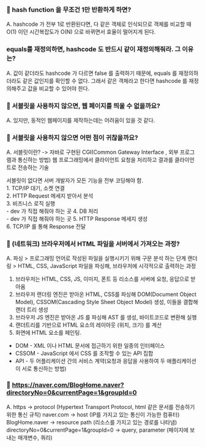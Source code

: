 ### 📌 hash function 을 무조건 1만 반환하게 하면?

A. hashcode 가 전부 1로 반환된다면, 다 같은 객체로 인식되므로 객체를 비교할 때 O(1) 이던 시간복잡도가
   O(N) 으로 바뀌면서 효율이 떨어지게 된다. 
   

### equals를 재정의하면, hashcode 도 반드시 같이 재정의해줘라. 그 이유는?

A. 값이 같더라도 hashcode 가 다르면 false 를 출력하기 때문에, equals 를 재정의하더라도 같은 값인지를
   확인할 수 없다. 그래서 같은 객체라고 한다면 hashcode 를 재정의해주고 값을 비교할 수 있어야 한다.
   
   
### 📌 서블릿을 사용하지 않으면, 웹 페이지를 띄울 수 없을까요?

A. 있지만, 동적인 웹페이지를 제작하는데는 어려움이 있을 것 같다.


### 📌 서블릿을 사용하지 않으면 어떤 점이 귀찮을까요?

A. 서블릿이란? -> 자바로 구현된 CGI(Common Gateway Interface , 외부 프로그램과 통신하는 방법)
                  웹 프로그래밍에서 클라이언트 요청을 처리하고 결과를 클라이언트로 전송하는 기술
                  
   서블릿이 없다면 서버 개발자가 모든 기능을 전부 코딩해야 함. <br>
      1. TCP/IP 대기, 소켓 연결 <br>
      2. HTTP Request 메세지 받아서 분석 <br>
      3. 비즈니스 로직 실행 <br> - dev 가 직접 해줘야 하는 곳 
      4. DB 처리 <br> - dev 가 직접 해줘야 하는 곳
      5. HTTP Response 메세지 생성 <br>
      6. TCP/IP 를 통해 Response 전달 <br>


### 📌 (네트워크) 브라우저에서 HTML 파일을 서버에서 가져오는 과정?

A. 파싱 > 프로그래밍 언어로 작성된 파일을 실행시키기 위해 구문 분석 하는 단계
   랜더링 > HTML, CSS, JavaScript 파일을 파싱해, 브라우저에 시각적으로 출력하는 과정
   
   1. 브라우저는 HTML, CSS, JS, 이미지, 폰트 등 리소스를 서버에 요청, 응답으로 받아옴
   2. 브라우저 랜더링 엔진은 받아온 HTML, CSS를 파싱해 DOM(Document Object Model),                     CSSOM(Cascading Style Sheet Object Model) 생성, 이들을 결합해 랜더 트리 생성
   3. 브라우저 JS 엔진은 받아온 JS 를 파싱해 AST 를 생성, 바이트코드로 변환해 실행
   4. 랜더트리를 기반으로 HTML 요소의 레이아웃 (위치, 크기) 를 계산
   5. 화면에 HTML 요소를 페인팅.
   
   * DOM - XML 이나 HTML 문서에 접근하기 위한 일종의 인터페이스
   * CSSOM - JavaScript 에서 CSS 를 조작할 수 있는 API 집합
   * API - 두 어플리케이션 간의 서비스 계약(요청과 응답을 사용하여 두 애플리케이션이 서로 통신하는            방법)
   
   
### 📌 https://naver.com/BlogHome.naver?directoryNo=0&currentPage=1&groupId=0 
 
A. https -> protocol (Hypertext Transport Protocol, html 같은 문서를 전송하기 위한 통신 규칙)
   naver.com -> host (IP를 가지고 있는 통신이 가능한 컴퓨터)
   BlogHome.naver -> resource path (리소스를 가지고 있는 경로를 나타냄)
   directoryNo=0&currentPage=1&groupId=0 -> query, parameter (페이지에 보내는 매개변수, 쿼리)
